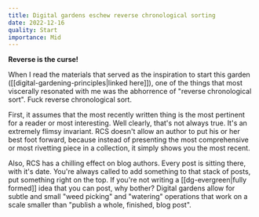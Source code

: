 ```yaml
---
title: Digital gardens eschew reverse chronological sorting
date: 2022-12-16
quality: Start
importance: Mid
---
```

**Reverse is the curse!**

When I read the materials that served as the inspiration to start this garden ([[digital-gardening-principles|linked here]]), one of the things that most viscerally resonated with me was the abhorrence of "reverse chronological sort". Fuck reverse chronological sort.

First, it assumes that the most recently written thing is the most pertinent for a reader or most interesting. Well clearly, that's not always true. It's an extremely flimsy invariant. RCS doesn't allow an author to put his or her best foot forward, because instead of presenting the most comprehensive or most rivetting piece in a collection, it simply shows you the most recent.

Also, RCS has a chilling effect on blog authors. Every post is sitting there, with it's date. You're always called to add something to that stack of posts, put something right on the top. If you're not writing a [[dg-evergreen|fully formed]] idea that you can post, why bother? Digital gardens allow for subtle and small "weed picking" and "watering" operations that work on a scale smaller than "publish a whole, finished, blog post".